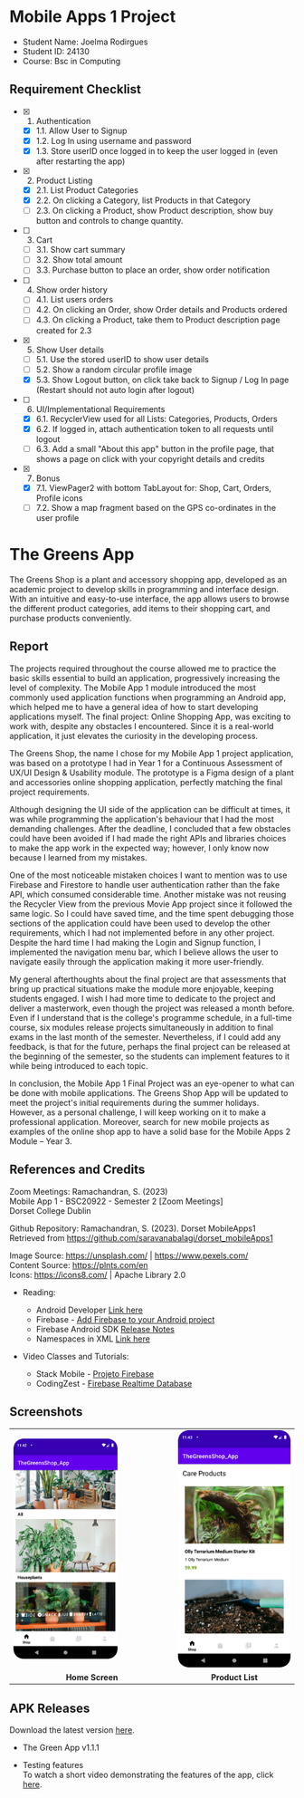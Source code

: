 # Mobile Apps 1 Project

- Student Name: Joelma Rodirgues
- Student ID: 24130
- Course: Bsc in Computing  

## Requirement Checklist

- [x] 1. Authentication
  - [x] 1.1. Allow User to Signup
  - [x] 1.2. Log In using username and password
  - [x] 1.3. Store userID once logged in to keep the user logged in (even after restarting the app)
- [x] 2. Product Listing
  - [x] 2.1. List Product Categories
  - [x] 2.2. On clicking a Category, list Products in that Category
  - [ ] 2.3. On clicking a Product, show Product description, show buy button and controls to change quantity.
- [ ] 3. Cart
  - [ ] 3.1. Show cart summary
  - [ ] 3.2. Show total amount
  - [ ] 3.3. Purchase button to place an order, show order notification
- [ ] 4. Show order history
  - [ ] 4.1. List users orders
  - [ ] 4.2. On clicking an Order, show Order details and Products ordered
  - [ ] 4.3. On clicking a Product, take them to Product description page created for 2.3
- [x] 5. Show User details
  - [ ] 5.1. Use the stored userID to show user details
  - [ ] 5.2. Show a random circular profile image
  - [x] 5.3. Show Logout button, on click take back to Signup / Log In page (Restart should not auto login after logout)
- [ ] 6. UI/Implementational Requirements
  - [x] 6.1. RecyclerView used for all Lists: Categories, Products, Orders
  - [x] 6.2. If logged in, attach authentication token to all requests until logout
  - [ ] 6.3. Add a small "About this app" button in the profile page, that shows a page on click with your copyright details and credits
- [x] 7. Bonus
  - [x] 7.1. ViewPager2 with bottom TabLayout for: Shop, Cart, Orders, Profile icons
  - [ ] 7.2. Show a map fragment based on the GPS co-ordinates in the user profile

# The Greens App

The Greens Shop is a plant and accessory shopping app, developed as an academic project to develop skills in programming and interface design. With an intuitive and easy-to-use interface, the app allows users to browse the different product categories, add items to their shopping cart, and purchase products conveniently.

## Report

The projects required throughout the course allowed me to practice the basic skills essential to build an application, progressively increasing the level of complexity. The Mobile App 1 module introduced the most commonly used application functions when programming an Android app, which helped me to have a general idea of how to start developing applications myself. The final project: Online Shopping App, was exciting to work with, despite any obstacles I encountered. Since it is a real-world application, it just elevates the curiosity in the developing process.  

The Greens Shop, the name I chose for my Mobile App 1 project application, was based on a prototype I had in Year 1 for a Continuous Assessment of UX/UI Design & Usability module. The prototype is a Figma design of a plant and accessories online shopping application, perfectly matching the final project requirements.  

Although designing the UI side of the application can be difficult at times, it was while programming the application's behaviour that I had the most demanding challenges. After the deadline, I concluded that a few obstacles could have been avoided if I had made the right APIs and libraries choices to make the app work in the expected way; however, I only know now because I learned from my mistakes.  

One of the most noticeable mistaken choices I want to mention was to use Firebase and Firestore to handle user authentication rather than the fake API, which consumed considerable time. Another mistake was not reusing the Recycler View from the previous Movie App project since it followed the same logic. So I could have saved time, and the time spent debugging those sections of the application could have been used to develop the other requirements, which I had not implemented before in any other project. Despite the hard time I had making the Login and Signup function, I implemented the navigation menu bar, which I believe allows the user to navigate easily through the application making it more user-friendly. 

My general afterthoughts about the final project are that assessments that bring up practical situations make the module more enjoyable, keeping students engaged. I wish I had more time to dedicate to the project and deliver a masterwork, even though the project was released a month before. Even if I understand that is the college's programme schedule, in a full-time course, six modules release projects simultaneously in addition to final exams in the last month of the semester. Nevertheless, if I could add any feedback, is that for the future, perhaps the final project can be released at the beginning of the semester, so the students can implement features to it while being introduced to each topic.  

In conclusion, the Mobile App 1 Final Project was an eye-opener to what can be done with mobile applications. The Greens Shop App will be updated to meet the project's initial requirements during the summer holidays. However, as a personal challenge, I will keep working on it to make a professional application. Moreover, search for new mobile projects as examples of the online shop app to have a solid base for the Mobile Apps 2 Module – Year 3.


## References and Credits
Zoom Meetings: Ramachandran, S. (2023)  
Mobile App 1 - BSC20922 - Semester 2 [Zoom Meetings]  
Dorset College Dublin  

Github Repository: 
Ramachandran, S. (2023). Dorset MobileApps1  
Retrieved from https://github.com/saravanabalagi/dorset_mobileApps1

Image Source: https://unsplash.com/  |  https://www.pexels.com/  
Content Source: https://plnts.com/en  
Icons: https://icons8.com/  |  Apache Library 2.0  

- Reading: 
  - Android Developer [Link here](https://developer.android.com/)
  - Firebase - [Add Firebase to your Android project](https://firebase.google.com/docs/android/setup?hl=en&authuser=0)
  - Firebase Android SDK [Release Notes](https://firebase.google.com/support/release-notes/android#appcheck-debug_v17-0-0)
  - Namespaces in XML [Link here](https://www.w3.org/TR/1999/REC-xml-names-19990114/#AttributePrefixUnboundandroidx.cardview.widget.CardView&app:cardCornerRadius&app)

- Video Classes and Tutorials: 
  - Stack Mobile - [Projeto Firebase](https://www.youtube.com/playlist?list=PLizN3WA8HR1y0DMrcNIz8sZvzXzRM-WNQ)
  - CodingZest - [Firebase Realtime Database](https://developer.android.com/reference/android/view/View.OnClickListener)

  
## Screenshots

<table style="border-collapse: collapse;">
  <tr>
    <td style="padding-right: 100px;">
      <img src="app/src/main/res/drawable/home_screen.png" alt="Home Screen" width="250">
    </td>
    <td>
      <img src="app/src/main/res/drawable/Product_List.png" alt="Product List" width="250">
    </td>
  </tr>
  <tr>
    <td align="center"><b>Home Screen</b></td>
    <td align="center"><b>Product List</b></td>
  </tr>
</table>

## APK Releases
Download the latest version [here](https://github.com/joelmarodrigues/TheGreensShop_App/releases/tag/greenappv1).

- The Green App v1.1.1  

- Testing features  
To watch a short video demonstrating the features of the app, click [here](https://www.loom.com/share/9f3244ab45a94f0a98fffd90a8108bb8).
